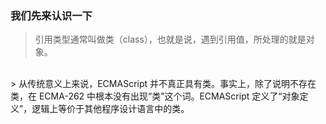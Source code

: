 ### 我们先来认识一下
> 引用类型通常叫做类（class），也就是说，遇到引用值，所处理的就是对象。
<br/>
> 从传统意义上来说，ECMAScript 并不真正具有类。事实上，除了说明不存在类，在 ECMA-262 中根本没有出现“类”这个词。ECMAScript 定义了“对象定义”，逻辑上等价于其他程序设计语言中的类。
